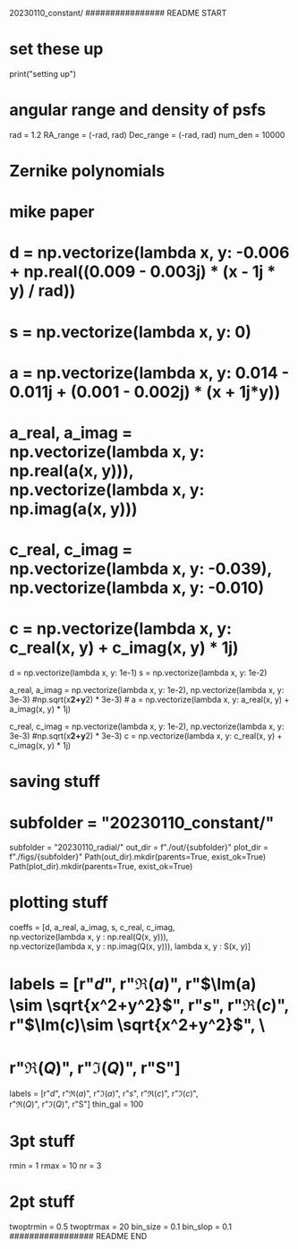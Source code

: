 20230110_constant/
################ README START
# set these up
print("setting up")

# angular range and density of psfs
rad = 1.2
RA_range = (-rad, rad)
Dec_range = (-rad, rad)
num_den = 10000

# Zernike polynomials

# mike paper
# d = np.vectorize(lambda x, y: -0.006 + np.real((0.009 - 0.003j) * (x - 1j * y) / rad))
# s = np.vectorize(lambda x, y: 0)

# a = np.vectorize(lambda x, y: 0.014 - 0.011j + (0.001 - 0.002j) * (x + 1j*y))
# a_real, a_imag = np.vectorize(lambda x, y: np.real(a(x, y))), np.vectorize(lambda x, y: np.imag(a(x, y)))

# c_real, c_imag = np.vectorize(lambda x, y: -0.039), np.vectorize(lambda x, y: -0.010)
# c = np.vectorize(lambda x, y: c_real(x, y) + c_imag(x, y) * 1j)

d = np.vectorize(lambda x, y: 1e-1)
s = np.vectorize(lambda x, y: 1e-2)

a_real, a_imag = np.vectorize(lambda x, y: 1e-2), np.vectorize(lambda x, y: 3e-3) #np.sqrt(x**2+y**2) * 3e-3) #
a = np.vectorize(lambda x, y: a_real(x, y) + a_imag(x, y) * 1j)

c_real, c_imag = np.vectorize(lambda x, y: 1e-2), np.vectorize(lambda x, y: 3e-3) #np.sqrt(x**2+y**2) * 3e-3)
c = np.vectorize(lambda x, y: c_real(x, y) + c_imag(x, y) * 1j)

# saving stuff
# subfolder = "20230110_constant/"
subfolder = "20230110_radial/"
out_dir = f"./out/{subfolder}"
plot_dir = f"./figs/{subfolder}"
Path(out_dir).mkdir(parents=True, exist_ok=True)
Path(plot_dir).mkdir(parents=True, exist_ok=True)

# plotting stuff
coeffs = [d, a_real, a_imag, s, c_real, c_imag, \
         np.vectorize(lambda x, y : np.real(Q(x, y))), \
          np.vectorize(lambda x, y : np.imag(Q(x, y))), lambda x, y : S(x, y)]
# labels = [r"$d$", r"$\Re(a)$", r"$\Im(a) \sim \sqrt{x^2+y^2}$", r"$s$", r"$\Re(c)$", r"$\Im(c)\sim \sqrt{x^2+y^2}$", \
#           r"$\Re(Q)$", r"$\Im(Q)$", r"S"]
labels = [r"$d$", r"$\Re(a)$", r"$\Im(a)$", r"$s$", r"$\Re(c)$", r"$\Im(c)$", \
          r"$\Re(Q)$", r"$\Im(Q)$", r"S"]
thin_gal = 100

# 3pt stuff
rmin = 1
rmax = 10
nr = 3

# 2pt stuff
twoptrmin = 0.5
twoptrmax = 20
bin_size = 0.1
bin_slop = 0.1
################# README END
